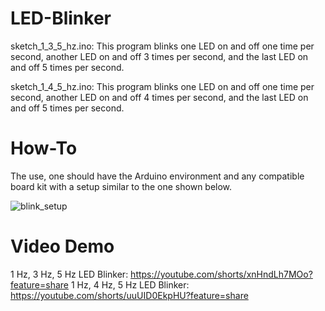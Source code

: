 # LED-Blinker
sketch_1_3_5_hz.ino: This program blinks one LED on and off one time per second, another LED on and off 3 times per second, and the last LED on and off 5 times per second.

sketch_1_4_5_hz.ino: This program blinks one LED on and off one time per second, another LED on and off 4 times per second, and the last LED on and off 5 times per second.

# How-To
The use, one should have the Arduino environment and any compatible board kit with a setup similar to the one shown below.

![blink_setup](https://user-images.githubusercontent.com/103550379/165169554-005050ec-50d4-46c3-9794-c551cf6ecbe5.JPG)

# Video Demo
1 Hz, 3 Hz, 5 Hz LED Blinker: https://youtube.com/shorts/xnHndLh7MOo?feature=share
1 Hz, 4 Hz, 5 Hz LED Blinker: https://youtube.com/shorts/uuUID0EkpHU?feature=share
